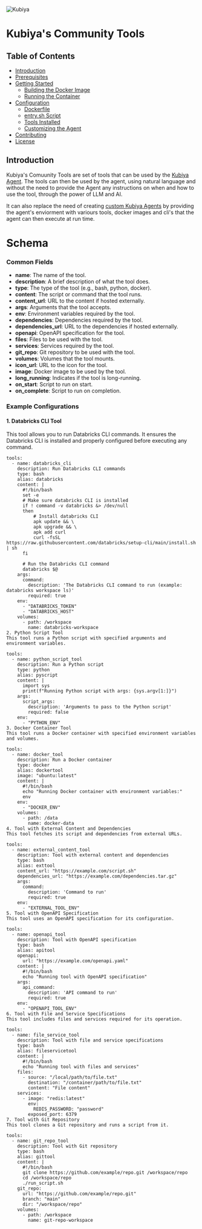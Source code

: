  
![Kubiya](https://avatars.githubusercontent.com/u/87862858?s=200&v=4)
# Kubiya's Community Tools


## Table of Contents

- [Introduction](#introduction)
- [Prerequisites](#prerequisites)
- [Getting Started](#getting-started)
    - [Building the Docker Image](#building-the-docker-image)
    - [Running the Container](#running-the-container)
- [Configuration](#configuration)
    - [Dockerfile](#dockerfile)
    - [entry.sh Script](#entrysh-script)
    - [Tools Installed](#tools-installed)
    - [Customizing the Agent](#customizing-the-agent)
- [Contributing](#contributing)
- [License](#license)

## Introduction
Kubiya's Comuunity Tools are set of tools that can be used by the [Kubiya Agent](https://docs.kubiya.ai/gen-2-docs/agents-experimental). 
The tools can then be used by the agent, using natural language and without the need to provide the Agent any instructions on when and how to use the tool, through the power of LLM and AI.

It can also replace the need of creating [custom Kubiya Agents](https://docs.kubiya.ai/gen-2-docs/agents-experimental) by providing the agent's enviorment with variours tools, docker images and cli's that the agent can then execute at run time.


# Schema

### Common Fields

- **name**: The name of the tool.
- **description**: A brief description of what the tool does.
- **type**: The type of the tool (e.g., bash, python, docker).
- **content**: The script or command that the tool runs.
- **content_url**: URL to the content if hosted externally.
- **args**: Arguments that the tool accepts.
- **env**: Environment variables required by the tool.
- **dependencies**: Dependencies required by the tool.
- **dependencies_url**: URL to the dependencies if hosted externally.
- **openapi**: OpenAPI specification for the tool.
- **files**: Files to be used with the tool.
- **services**: Services required by the tool.
- **git_repo**: Git repository to be used with the tool.
- **volumes**: Volumes that the tool mounts.
- **icon_url**: URL to the icon for the tool.
- **image**: Docker image to be used by the tool.
- **long_running**: Indicates if the tool is long-running.
- **on_start**: Script to run on start.
- **on_complete**: Script to run on completion.

### Example Configurations

#### 1. Databricks CLI Tool

This tool allows you to run Databricks CLI commands. It ensures the Databricks CLI is installed and properly configured before executing any command.

```
tools:
  - name: databricks_cli
    description: Run Databricks CLI commands
    type: bash
    alias: databricks
    content: |
      #!/bin/bash
      set -e
      # Make sure databricks CLI is installed
      if ! command -v databricks &> /dev/null
      then
          # Install databricks CLI
          apk update && \
          apk upgrade && \
          apk add curl
          curl -fsSL https://raw.githubusercontent.com/databricks/setup-cli/main/install.sh | sh
      fi

      # Run the Databricks CLI command
      databricks $@
    args:
      command:
        description: 'The Databricks CLI command to run (example: databricks workspace ls)'
        required: true
    env:
      - "DATABRICKS_TOKEN"
      - "DATABRICKS_HOST"
    volumes:
      - path: /workspace
        name: databricks-workspace
2. Python Script Tool
This tool runs a Python script with specified arguments and environment variables.
```

```
tools:
  - name: python_script_tool
    description: Run a Python script
    type: python
    alias: pyscript
    content: |
      import sys
      print(f"Running Python script with args: {sys.argv[1:]}")
    args:
      script_args:
        description: 'Arguments to pass to the Python script'
        required: false
    env:
      - "PYTHON_ENV"
3. Docker Container Tool
This tool runs a Docker container with specified environment variables and volumes.
```

```
tools:
  - name: docker_tool
    description: Run a Docker container
    type: docker
    alias: dockertool
    image: "ubuntu:latest"
    content: |
      #!/bin/bash
      echo "Running Docker container with environment variables:"
      env
    env:
      - "DOCKER_ENV"
    volumes:
      - path: /data
        name: docker-data
4. Tool with External Content and Dependencies
This tool fetches its script and dependencies from external URLs.
```

```
tools:
  - name: external_content_tool
    description: Tool with external content and dependencies
    type: bash
    alias: exttool
    content_url: "https://example.com/script.sh"
    dependencies_url: "https://example.com/dependencies.tar.gz"
    args:
      command:
        description: 'Command to run'
        required: true
    env:
      - "EXTERNAL_TOOL_ENV"
5. Tool with OpenAPI Specification
This tool uses an OpenAPI specification for its configuration.
```

```
tools:
  - name: openapi_tool
    description: Tool with OpenAPI specification
    type: bash
    alias: apitool
    openapi:
      url: "https://example.com/openapi.yaml"
    content: |
      #!/bin/bash
      echo "Running tool with OpenAPI specification"
    args:
      api_command:
        description: 'API command to run'
        required: true
    env:
      - "OPENAPI_TOOL_ENV"
6. Tool with File and Service Specifications
This tool includes files and services required for its operation.
```

```
tools:
  - name: file_service_tool
    description: Tool with file and service specifications
    type: bash
    alias: fileservicetool
    content: |
      #!/bin/bash
      echo "Running tool with files and services"
    files:
      - source: "/local/path/to/file.txt"
        destination: "/container/path/to/file.txt"
        content: "File content"
    services:
      - image: "redis:latest"
        env:
          REDIS_PASSWORD: "password"
        exposed_port: 6379
7. Tool with Git Repository
This tool clones a Git repository and runs a script from it.
```

```
tools:
  - name: git_repo_tool
    description: Tool with Git repository
    type: bash
    alias: gittool
    content: |
      #!/bin/bash
      git clone https://github.com/example/repo.git /workspace/repo
      cd /workspace/repo
      ./run_script.sh
    git_repo:
      url: "https://github.com/example/repo.git"
      branch: "main"
      dir: "/workspace/repo"
    volumes:
      - path: /workspace
        name: git-repo-workspace
```
